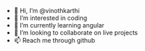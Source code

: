 - 👋 Hi, I’m @vinothkarthi
- 👀 I’m interested in coding
- 🌱 I’m currently learning angular
- 💞️ I’m looking to collaborate on live projects
- 📫 Reach me through github

<!---
vinothkarthi/vinothkarthi is a ✨ special ✨ repository because its `README.md` (this file) appears on your GitHub profile.
You can click the Preview link to take a look at your changes.
--->
